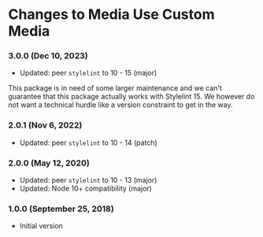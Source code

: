 # Changes to Media Use Custom Media

### 3.0.0 (Dec 10, 2023)

- Updated: peer `stylelint` to 10 - 15 (major)

This package is in need of some larger maintenance and we can't guarantee that this package actually works with Stylelint 15.
We however do not want a technical hurdle like a version constraint to get in the way.

### 2.0.1 (Nov 6, 2022)

- Updated: peer `stylelint` to 10 - 14 (patch)

### 2.0.0 (May 12, 2020)

- Updated: peer `stylelint` to 10 - 13 (major)
- Updated: Node 10+ compatibility (major)

### 1.0.0 (September 25, 2018)

- Initial version
